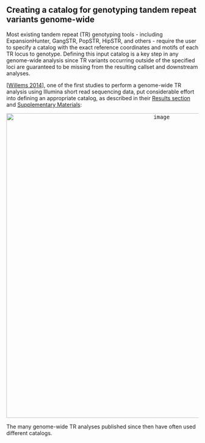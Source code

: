 ## Creating a catalog for genotyping tandem repeat variants genome-wide

Most existing tandem repeat (TR) genotyping tools - including ExpansionHunter, GangSTR, PopSTR, HipSTR, and others - require the user to specify a catalog with the exact reference coordinates and motifs of each TR locus to genotype. Defining this input catalog is a key step in any genome-wide analysis since TR variants occurring outside of the specified loci are guaranteed to be missing from the resulting callset and downstream analyses. 

[[Willems 2014](https://www.ncbi.nlm.nih.gov/pmc/articles/PMC4216929/)], one of the first studies to perform a genome-wide TR analysis using Illumina short read sequencing data, put considerable effort into defining an appropriate catalog, as described in their [Results section](https://www.ncbi.nlm.nih.gov/pmc/articles/PMC4216929/#sec-1title) and [Supplementary Materials](https://genome.cshlp.org/content/24/11/1894/suppl/DC1):

<p align="center"><kbd><img width="798" alt="image" src="https://github.com/bw2/bw2.github.io/assets/6240170/1f3cbc71-36b1-4c9e-9c57-7cf47763b3eb"></kbd></p>



The many genome-wide TR analyses published since then have often used different catalogs. 

